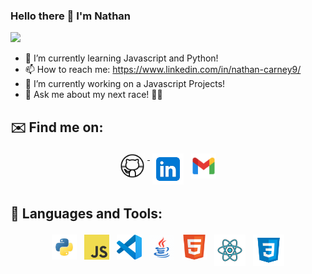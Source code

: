 ### Hello there 👋 I'm Nathan 
![](https://visitor-badge.laobi.icu/badge?page_id=rundex0.rundex0)



- 🌱 I’m currently learning Javascript and Python!
- 📫 How to reach me: https://www.linkedin.com/in/nathan-carney9/
- 🔭 I’m currently working on a Javascript Projects!
- 💬 Ask me about my next race! 🏃🏻

  
<!--- - 🤔 I’m looking for help with ...
- 👯 I’m looking to collaborate on a 
 ---> 


## ✉️ Find me on:


<p align="center">
 <a href="https://github.com/rundex0/" target="_blank" rel="noopener noreferrer"> <img src="./icons8-github.gif" alt="Github" height="40" style="vertical-align:top; margin:4px;"> </a>    
<a href="https://www.linkedin.com/in/nathan-carney9/" target="_blank" rel="noopener noreferrer"> <img src="./icons8-linkedin-96.png" alt="LinkedIn" height="50" style="vertical-align:top; margin: 4px;"></a>             
 <a href="mailto:nathan.carney99@gmail.com"> <img src="icons8-gmail.svg" alt="Mail" height="40" style="vertical-align:top; margin:4px;"></a>
</p>



## 🧰 Languages and Tools:
<p align="center">
<img src="https://raw.githubusercontent.com/github/explore/80688e429a7d4ef2fca1e82350fe8e3517d3494d/topics/python/python.png" alt="Python" height="40" style="vertical-align:top; margin:4px">
<img src="https://raw.githubusercontent.com/github/explore/80688e429a7d4ef2fca1e82350fe8e3517d3494d/topics/javascript/javascript.png" alt="Javascript" height="40" style="vertical-align:top; margin:4px">
<img src="https://raw.githubusercontent.com/github/explore/80688e429a7d4ef2fca1e82350fe8e3517d3494d/topics/visual-studio-code/visual-studio-code.png" alt="VS Code" height="40" style="vertical-align:top; margin:4px">
<img src="./icons8-java.gif" alt="Java" height="40" style="vertical-align:top; margin:4px">
<img src="./html5-logo-31813.png" alt="HTML" height="40" style="vertical-align:top; margin:4px">
<img src="./icons8-react-100.png" alt="React" height="50" style="vertical-align:top; margin:4px">
<img src="./icons8-css-color-96.png" alt="CSS" height="50" style="vertical-align:top; margin:4px">



  
</p>
